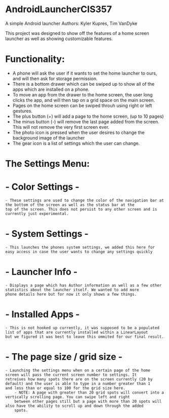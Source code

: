 # AndroidLauncherCIS357
A simple Android launcher
Authors: Kyler Kupres, Tim VanDyke

This project was designed to show off the features of a home screen launcher as well as showing customizable features.

# Functionality:
- A phone will ask the user if it wants to set the home launcher to ours, and will then ask for storage permission.
- There is a bottom drawer which can be swiped up to show all of the apps which are installed on a phone.
- To move an app from the drawer to the home screen, the user long clicks the app, and will then tap on a grid space on the main screen.
- Pages on the home screen can be swiped throuh using right or left gestures.
- The plus button (+) will add a page to the home screen, (up to 10 pages)
- The minus button (-) will remove the last page added from the screen. This will not remove the very first screen ever.
- The photo icon is pressed when the user desires to change the background image of the launcher
- The gear icon is a list of settings which the user can change.

# The Settings Menu:
# - Color Settings -
    - These settings are used to change the color of the navigation bar at the bottom of the screen as well as the status bar at the
    top of the screen. This does not persist to any other screen and is currently just experimental.
    
# - System Settings - 
    - This launches the phones system settings, we added this here for easy access in case the user wants to change any settings quickly
    
# - Launcher Info -
    - Displays a page which has Author information as well as a few other statistics about the launcher itself. We wanted to add more
    phone details here but for now it only shows a few things.
    
# - Installed Apps - 
    - This is not hooked up currently, it was supposed to be a populated list of apps that are currently installed within a LinearLayout
    but we figured it was best to leave this ommited for our final result.
    
# - The page size / grid size - 
    - Launching the settings menu when on a certain page of the home screen will pass the current screen number to settings. It
    retreives how many spots there are on the screen currently (20 by default) and the user is able to type in a number greater than 1
    and less than or equal to 100 for the grid size here. 
        - NOTE: A page with greater than 20 grid spots will convert into a vertically scrolling page. You can swipe left and right
        between other pages still but a page with more than 20 spots will also have the ability to scroll up and down through the added 
        spots.
                
                
    

